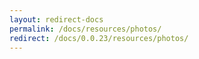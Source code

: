 ```yaml
---
layout: redirect-docs
permalink: /docs/resources/photos/
redirect: /docs/0.0.23/resources/photos/
---
```


